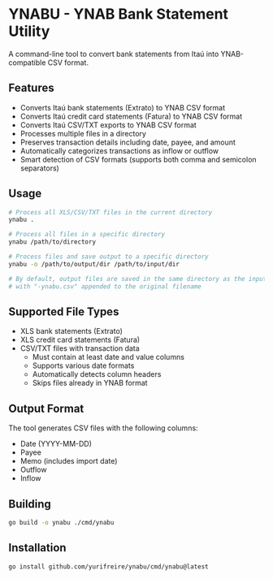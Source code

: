 # YNABU - YNAB Bank Statement Utility

A command-line tool to convert bank statements from Itaú into YNAB-compatible CSV format.

## Features

- Converts Itaú bank statements (Extrato) to YNAB CSV format
- Converts Itaú credit card statements (Fatura) to YNAB CSV format
- Converts Itaú CSV/TXT exports to YNAB CSV format
- Processes multiple files in a directory
- Preserves transaction details including date, payee, and amount
- Automatically categorizes transactions as inflow or outflow
- Smart detection of CSV formats (supports both comma and semicolon separators)

## Usage

```bash
# Process all XLS/CSV/TXT files in the current directory
ynabu .

# Process all files in a specific directory
ynabu /path/to/directory

# Process files and save output to a specific directory
ynabu -o /path/to/output/dir /path/to/input/dir

# By default, output files are saved in the same directory as the input files
# with "-ynabu.csv" appended to the original filename
```

## Supported File Types

- XLS bank statements (Extrato)
- XLS credit card statements (Fatura)
- CSV/TXT files with transaction data
  - Must contain at least date and value columns
  - Supports various date formats
  - Automatically detects column headers
  - Skips files already in YNAB format

## Output Format

The tool generates CSV files with the following columns:
- Date (YYYY-MM-DD)
- Payee
- Memo (includes import date)
- Outflow
- Inflow

## Building

```bash
go build -o ynabu ./cmd/ynabu
```

## Installation

```bash
go install github.com/yurifreire/ynabu/cmd/ynabu@latest
``` 